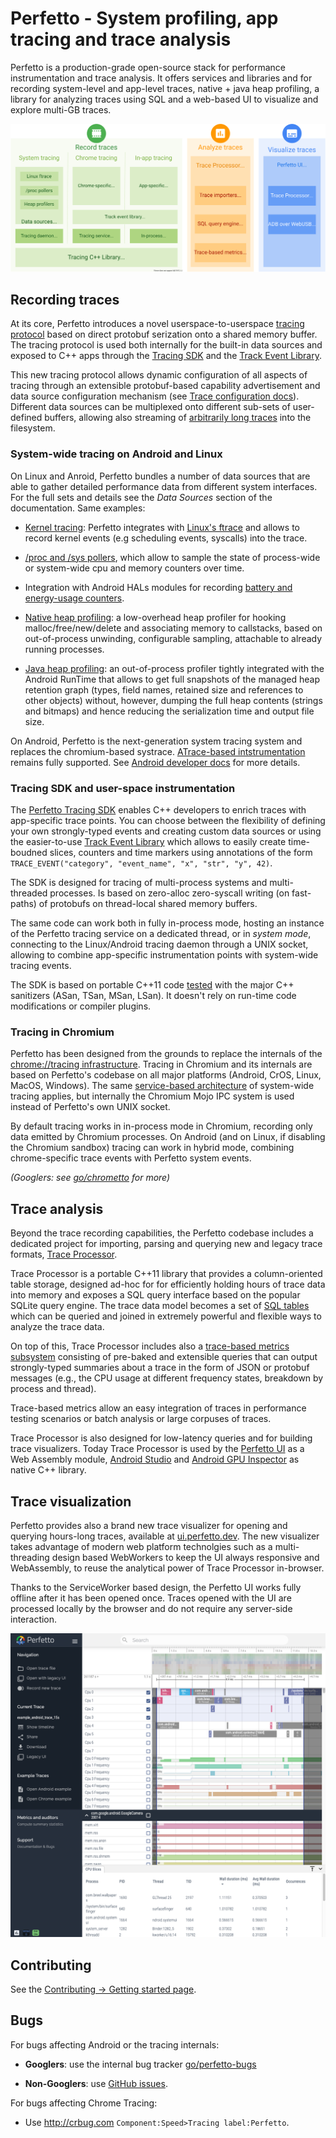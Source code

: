 # Perfetto - System profiling, app tracing and trace analysis

Perfetto is a production-grade open-source stack for performance
instrumentation and trace analysis. It offers services and libraries and for
recording system-level and app-level traces, native + java heap profiling, a
library for analyzing traces using SQL and a web-based UI to visualize and
explore multi-GB traces.

![Perfetto stack](/docs/images/perfetto-stack.svg)

## Recording traces

At its core, Perfetto introduces a novel userspace-to-userspace
[tracing protocol](/docs/design-docs/api-and-abi.md#tracing-protocol-abi) based
on direct protobuf serization onto a shared memory buffer. The tracing protocol
is used both internally for the built-in data sources and exposed to C++ apps
through the [Tracing SDK](/docs/instrumentation/tracing-sdk.md) and the
[Track Event Library](/docs/instrumentation/track-events.md).

This new tracing protocol allows dynamic configuration of all aspects of tracing
through an extensible protobuf-based capability advertisement and data source
configuration mechanism (see
[Trace configuration docs](/docs/concepts/config.md)).
Different data sources can be multiplexed onto different sub-sets of
user-defined buffers, allowing also streaming of
[arbitrarily long traces](/docs/concepts/config.md#long-traces) into the
filesystem.

### System-wide tracing on Android and Linux

On Linux and Anroid, Perfetto bundles a number of data sources that are able to
gather detailed performance data from different system interfaces. For the full
sets and details see the _Data Sources_ section of the documentation. Same
examples:

* [Kernel tracing](/docs/data-sources/cpu-scheduling.md): Perfetto integrates
  with [Linux's ftrace][ftrace] and allows to record kernel events (e.g
  scheduling events, syscalls) into the trace.

* [/proc and /sys pollers](/docs/data-sources/memory-counters.md), which allow
  to sample the state of process-wide or system-wide cpu and memory counters
  over time.

* Integration with Android HALs modules for recording [battery and energy-usage
  counters](/docs/data-sources/power.md).

* [Native heap profiling](/docs/data-sources/native-heap-profiler.md): a
  low-overhead heap profiler for hooking malloc/free/new/delete and associating
  memory to callstacks, based on out-of-process unwinding, configurable
  sampling, attachable to already running processes.

* [Java heap profiling](/docs/data-sources/java-heap-profiler.md): an
  out-of-process profiler tightly integrated with the Android RunTime that
  allows to get full snapshots of the managed heap retention graph (types,
  field names, retained size and references to other objects) without, however,
  dumping the full heap contents (strings and bitmaps) and hence reducing the
  serialization time and output file size.

On Android, Perfetto is the next-generation system tracing system and replaces
the chromium-based systrace.
[ATrace-based intstrumentation](/docs/data-sources/atrace.md) remains fully
supported.
See [Android developer docs](https://developer.android.com/topic/performance/tracing)
for more details.

### Tracing SDK and user-space instrumentation

The [Perfetto Tracing SDK](/docs/instrumentation/tracing-sdk.md) enables C++
developers to enrich traces with app-specific trace points. You can choose
between the flexibility of defining your own strongly-typed events and creating
custom data sources or using the easier-to-use
[Track Event Library](/docs/instrumentation/track-events.md) which allows to
easily create time-boudned slices, counters and time markers using annotations
of the form `TRACE_EVENT("category", "event_name", "x", "str", "y", 42)`.

The SDK is designed for tracing of multi-process systems and multi-threaded
processes. Is based on zero-alloc zero-syscall writing (on fast-paths) of
protobufs on thread-local shared memory buffers.

The same code can work both in fully in-process mode, hosting an instance of the
Perfetto tracing service on a dedicated thread, or in _system mode_, connecting
to the Linux/Android tracing daemon through a UNIX socket, allowing to combine
app-specific instrumentation points with system-wide tracing events.

The SDK is based on portable C++11 code [tested](/docs/contributing/testing.md)
with the major C++ sanitizers (ASan, TSan, MSan, LSan). It doesn't rely on
run-time code modifications or compiler plugins.

### Tracing in Chromium

Perfetto has been designed from the grounds to replace the internals of the
[chrome://tracing infrastructure][chrome-tracing]. Tracing in Chromium and its
internals are based on Perfetto's codebase on all major platforms (Android,
CrOS, Linux, MacOS, Windows).
The same [service-based architecture](/docs/concepts/service-model.md) of
system-wide tracing applies, but internally the Chromium Mojo IPC system is
used instead of Perfetto's own UNIX socket.

By default tracing works in in-process mode in Chromium, recording only data
emitted by Chromium processes. On Android (and on Linux, if disabling the
Chromium sandbox) tracing can work in hybrid mode, combining chrome-specific
trace events with Perfetto system events.

_(Googlers: see [go/chrometto](https://goto.google.com/chrometto) for more)_

## Trace analysis

Beyond the trace recording capabilities, the Perfetto codebase includes a
dedicated project for importing, parsing and querying new and legacy trace
formats, [Trace Processor](/docs/analysis/trace-processor.md).

Trace Processor is a portable C++11 library that provides a column-oriented
table storage, designed ad-hoc for for efficiently holding hours of trace data
into memory and exposes a SQL query interface based on the popular SQLite query
engine.
The trace data model becomes a set of
[SQL tables](/docs/analysis/sql-tables.autogen) which can be queried and joined
in extremely powerful and flexible ways to analyze the trace data.

On top of this, Trace Processor includes also a
[trace-based metrics subsystem](/docs/analysis/metrics.md) consisting of
pre-baked and extensible queries that can output strongly-typed summaries
about a trace in the form of JSON or protobuf messages (e.g., the CPU usage
at different frequency states, breakdown by process and thread).

Trace-based metrics allow an easy integration of traces in performance testing
scenarios or batch analysis or large corpuses of traces.

Trace Processor is also designed for low-latency queries and for building
trace visualizers. Today Trace Processor is used by the
[Perfetto UI](https://ui.perfetto.dev) as a Web Assembly module,
[Android Studio](https://developer.android.com/studio) and
[Android GPU Inspector](https://gpuinspector.dev/) as native C++ library.

## Trace visualization

Perfetto provides also a brand new trace visualizer for opening and querying
hours-long traces, available at [ui.perfetto.dev](https://ui.perfetto.dev).
The new visualizer takes advantage of modern web platform technolgies such as
a multi-threading design based WebWorkers to keep the UI always responsive and
WebAssembly, to reuse the analytical power of Trace Processor in-browser.

Thanks to the ServiceWorker based design, the Perfetto UI works fully offline
after it has been opened once. Traces opened with the UI are processed locally
by the browser and do not require any server-side interaction.

![Perfetto UI screenshot](/docs/images/perfetto-ui-screenshot.png)

## Contributing

See the [Contributing -> Getting started page](/docs/contributing/community.md).

## Bugs

For bugs affecting Android or the tracing internals:

* **Googlers**: use the internal bug tracker [go/perfetto-bugs](http://goto.google.com/perfetto-bugs)

* **Non-Googlers**: use [GitHub issues](https://github.com/google/perfetto/issues).

For bugs affecting Chrome Tracing:

* Use http://crbug.com `Component:Speed>Tracing label:Perfetto`.

[ftrace]: https://www.kernel.org/doc/Documentation/trace/ftrace.txt
[chrome-tracing]: https://www.chromium.org/developers/how-tos/trace-event-profiling-tool
